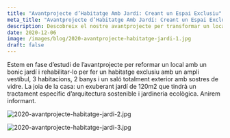 ```yaml
---
title: "Avantprojecte d’Habitatge Amb Jardí: Creant un Espai Exclusiu"
meta_title: "Avantprojecte d’Habitatge Amb Jardí: Creant un Espai Exclusiu"
description: Descobreix el nostre avantprojecte per transformar un local en un habitatge exclusiu amb un jardí exuberant i sostenible. Segueix-nos per a més actualitzacions sobre aquest emocionant projecte
date: 2020-12-06
image: /images/blog/2020-avantprojecte-habitatge-jardi-1.jpg
draft: false
---
```


Estem en fase d’estudi de l’avantprojecte per reformar un local amb un bonic jardí i rehabilitar-lo per fer un habitatge exclusiu amb un ampli vestíbul, 3 habitacions, 2 banys i un saló totalment exterior amb sostres de vidre. La joia de la casa: un exuberant jardí de 120m2 que tindrà un tractament específic d’arquitectura sostenible i jardineria ecològica. Anirem informant.

![2020-avantprojecte-habitatge-jardi-2.jpg](/images/blog/2020-avantprojecte-habitatge-jardi-2.jpg)

![2020-avantprojecte-habitatge-jardi-3.jpg](/images/blog/2020-avantprojecte-habitatge-jardi-3.jpg)
